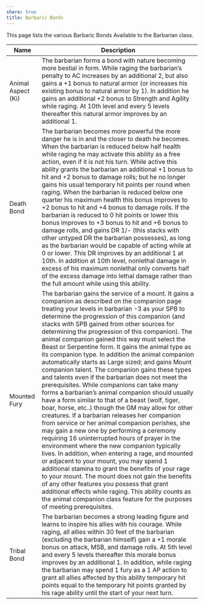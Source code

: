 ```yaml
---
share: true
title: Barbaric Bonds
---
```

This page lists the various Barbaric Bonds Available to the Barbarian class.

| Name               | Description                                                                                                                                                                                                                                                                                                                                                                                                                                                                                                                                                                                                                                                                                                                                                                                                                                                                                                                                                                                                                                                                                                                                                                                                                                                                                                                                                                                                                                                                                  |
| ------------------ | -------------------------------------------------------------------------------------------------------------------------------------------------------------------------------------------------------------------------------------------------------------------------------------------------------------------------------------------------------------------------------------------------------------------------------------------------------------------------------------------------------------------------------------------------------------------------------------------------------------------------------------------------------------------------------------------------------------------------------------------------------------------------------------------------------------------------------------------------------------------------------------------------------------------------------------------------------------------------------------------------------------------------------------------------------------------------------------------------------------------------------------------------------------------------------------------------------------------------------------------------------------------------------------------------------------------------------------------------------------------------------------------------------------------------------------------------------------------------------------------- |
| Animal Aspect (Ki) | The barbarian forms a bond with nature becoming more bestial in form. While raging the barbarian’s penalty to AC increases by an additional 2, but also gains a +1 bonus to natural armor (or increases his existing bonus to natural armor by 1). In addition he gains an additional +2 bonus to Strength and Agility while raging. At 10th level and every 5 levels thereafter this natural armor improves by an additional 1.                                                                                                                                                                                                                                                                                                                                                                                                                                                                                                                                                                                                                                                                                                                                                                                                                                                                                                                                                                                                                                                             |
| Death Bond         | The barbarian becomes more powerful the more danger he is in and the closer to death he becomes. When the barbarian is reduced below half health while raging he may activate this ability as a free action, even if it is not his turn. While active this ability grants the barbarian an additional +1 bonus to hit and +2 bonus to damage rolls; but he no longer gains his usual temporary hit points per round when raging. When the barbarian is reduced below one quarter his maximum health this bonus improves to +2 bonus to hit and +4 bonus to damage rolls. If the barbarian is reduced to 0 hit points or lower this bonus improves to +3 bonus to hit and +6 bonus to damage rolls, and gains DR 1/- (this stacks with other untyped DR the barbarian possesses), as long as the barbarian would be capable of acting while at 0 or lower. This DR improves by an additional 1 at 10th. In addition at 10th level, nonlethal damage in excess of his maximum nonlethal only converts half of the excess damage into lethal damage rather than the full amount while using this ability.                                                                                                                                                                                                                                                                                                                                                                                       |
| Mounted Fury       | The barbarian gains the service of a mount. It gains a companion as described on the companion page treating your levels in barbarian -3 as your SPB to determine the progression of this companion (and stacks with SPB gained from other sources for determining the progression of this companion). The animal companion gained this way must select the Beast or Serpentine form. It gains the animal type as its companion type. In addition the animal companion automatically starts as Large sized; and gains Mount companion talent. The companion gains these types and talents even if the barbarian does not meet the prerequisites. While companions can take many forms a barbarian’s animal companion should usually have a form similar to that of a beast (wolf, tiger, boar, horse, etc..) though the GM may allow for other creatures. If a barbarian releases her companion from service or her animal companion perishes, she may gain a new one by performing a ceremony requiring 16 uninterrupted hours of prayer in the environment where the new companion typically lives. In addition, when entering a rage, and mounted or adjacent to your mount, you may spend 1 additional stamina to grant the benefits of your rage to your mount. The mount does not gain the benefits of any other features you possess that grant additional effects while raging. This ability counts as the animal companion class feature for the purposes of meeting prerequisites. |
| Tribal Bond        | The barbarian becomes a strong leading figure and learns to inspire his allies with his courage. While raging, all allies within 30 feet of the barbarian (excluding the barbarian himself) gain a +1 morale bonus on attack, MSB, and damage rolls. At 5th level and every 5 levels thereafter this morale bonus improves by an additional 1. In addition, while raging the barbarian may spend 1 fury as a 1 AP action to grant all allies affected by this ability temporary hit points equal to the temporary hit points granted by his rage ability until the start of your next turn.                                                                                                                                                                                                                                                                                                                                                                                                                                                                                                                                                                                                                                                                                                                                                                                                                                                                                                  |


